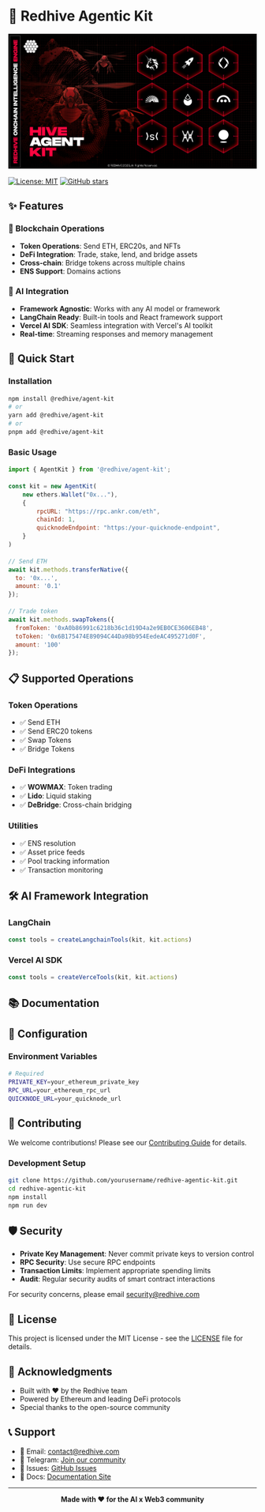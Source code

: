 # 🔴 Redhive Agentic Kit

![Cover](https://github.com/redhiveai/agent-kit/blob/8714ff39bd1957726dd940ac705e8e8ac1010c40/public/redhive.png)

[![License: MIT](https://img.shields.io/badge/License-MIT-yellow.svg)](https://opensource.org/licenses/MIT)
[![GitHub stars](https://img.shields.io/github/stars/redhive/agent-kit.svg)](https://github.com/redhive/agent-kit/stargazers)




## ✨ Features

### 🔗 Blockchain Operations
- **Token Operations**: Send ETH, ERC20s, and NFTs
- **DeFi Integration**: Trade, stake, lend, and bridge assets
- **Cross-chain**: Bridge tokens across multiple chains
- **ENS Support**: Domains actions

### 🤖 AI Integration
- **Framework Agnostic**: Works with any AI model or framework
- **LangChain Ready**: Built-in tools and React framework support
- **Vercel AI SDK**: Seamless integration with Vercel's AI toolkit
- **Real-time**: Streaming responses and memory management

## 🚀 Quick Start

### Installation

```bash
npm install @redhive/agent-kit
# or
yarn add @redhive/agent-kit
# or
pnpm add @redhive/agent-kit
```

### Basic Usage

```javascript
import { AgentKit } from '@redhive/agent-kit';

const kit = new AgentKit(
    new ethers.Wallet("0x..."),
    {
        rpcURL: "https://rpc.ankr.com/eth",
        chainId: 1,
        quicknodeEndpoint: "https:/your-quicknode-endpoint",
    }
)

// Send ETH
await kit.methods.transferNative({
  to: '0x...',
  amount: '0.1'
});

// Trade token
await kit.methods.swapTokens({
  fromToken: '0xA0b86991c6218b36c1d19D4a2e9EB0CE3606EB48',
  toToken: '0x6B175474E89094C44Da98b954EedeAC495271d0F',
  amount: '100'
});
```

## 📋 Supported Operations

### Token Operations
- ✅ Send ETH
- ✅ Send ERC20 tokens
- ✅ Swap Tokens
- ✅ Bridge Tokens

### DeFi Integrations
- ✅ **WOWMAX**: Token trading
- ✅ **Lido**: Liquid staking
- ✅ **DeBridge**: Cross-chain bridging

### Utilities
- ✅ ENS resolution
- ✅ Asset price feeds
- ✅ Pool tracking information
- ✅ Transaction monitoring

## 🛠️ AI Framework Integration

### LangChain

```typescript
const tools = createLangchainTools(kit, kit.actions)
```

### Vercel AI SDK

```typescript
const tools = createVerceTools(kit, kit.actions)
```

## 📚 Documentation

## 🔧 Configuration

### Environment Variables

```bash
# Required
PRIVATE_KEY=your_ethereum_private_key
RPC_URL=your_ethereum_rpc_url
QUICKNODE_URL=your_quicknode_url
```

## 🤝 Contributing

We welcome contributions! Please see our [Contributing Guide](CONTRIBUTING.md) for details.

### Development Setup

```bash
git clone https://github.com/yourusername/redhive-agentic-kit.git
cd redhive-agentic-kit
npm install
npm run dev
```

## 🛡️ Security

- **Private Key Management**: Never commit private keys to version control
- **RPC Security**: Use secure RPC endpoints
- **Transaction Limits**: Implement appropriate spending limits
- **Audit**: Regular security audits of smart contract interactions

For security concerns, please email security@redhive.com

## 📄 License

This project is licensed under the MIT License - see the [LICENSE](LICENSE) file for details.

## 🌟 Acknowledgments

- Built with ❤️ by the Redhive team
- Powered by Ethereum and leading DeFi protocols
- Special thanks to the open-source community

## 📞 Support

- 📧 Email: contact@redhive.com
- 💬 Telegram: [Join our community](https://t.me/RedHiveAI)
- 🐛 Issues: [GitHub Issues](https://github.com/redhive/agent-kit/issues)
- 📖 Docs: [Documentation Site](https://docs.redhive.ai)

---

<div align="center">
  <strong>Made with ❤️ for the AI x Web3 community</strong>
</div>
